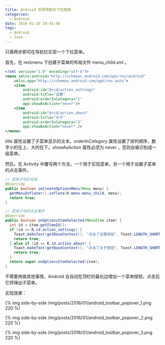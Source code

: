 ```yaml
---
title: Android 实现导航栏下拉菜单
categories:
  - Android
date: 2016-01-28 19:43:48
tags:
  - Android
  - Java
---
```


只需两步即可在导航栏实现一个下拉菜单。

首先，在 res\menu 下创建子菜单的布局文件 menu_child.xml 。

<!-- more -->

``` xml
<?xml version="1.0" encoding="utf-8"?>
<menu xmlns:android="http://schemas.android.com/apk/res/android"
    xmlns:app="http://schemas.android.com/apk/res-auto">
    <item
        android:id="@+id/action_settings"
        android:title="设置"
        android:orderInCategory="1"
        app:showAsAction="never"/>
    <item
        android:id="@+id/action_about"
        android:title="关于"
        android:orderInCategory="2"
        app:showAsAction="never" />
</menu>
```

_title_ 属性设置了子菜单显示的文本。_orderInCategory_ 属性设置了排列顺序，数字小的在上、大的在下。_showAsAction_ 属性必须为 never ，否则会被识别成一级菜单。

然后，在 Activity 中覆写两个方法，一个用于实现菜单，另一个用于设置子菜单的点击事件。

``` java
// 菜单子项的布局
@Override
public boolean onCreateOptionsMenu(Menu menu) {
  getMenuInflater().inflate(R.menu.menu_child, menu);
  return true;
}

// 菜单子项的点击事件
@Override
public boolean onOptionsItemSelected(MenuItem item) {
  int id = item.getItemId();
  if (id == R.id.action_settings) {
    Toast.makeText(getBaseContext(), "点击了设置按钮", Toast.LENGTH_SHORT).show();
    return true;
  } else if (id == R.id.action_about) {
    Toast.makeText(getBaseContext(), "点击了关于按钮", Toast.LENGTH_SHORT).show();
    return true;
  }
  return super.onOptionsItemSelected(item);
}
```


不需要再做其他事情，Android 会自动在顶栏的最右边增加一个菜单按钮，点击后它将弹出子菜单。

实现效果：

{% img side-by-side /img/posts/2016/01/android_toolbar_popover_1.png 220 %}

{% img side-by-side /img/posts/2016/01/android_toolbar_popover_2.png 220 %}

{% img side-by-side /img/posts/2016/01/android_toolbar_popover_3.png 220 %}
 